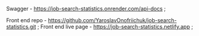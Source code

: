 Swagger - https://job-search-statistics.onrender.com/api-docs ;

Front end repo - https://github.com/YaroslavOnofriichuk/job-search-statistics.git ;
Front end live page - https://job-search-statistics.netlify.app ;

